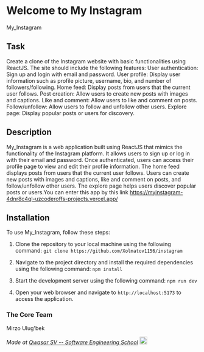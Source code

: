 
# Welcome to My Instagram

My_Instagram

## Task

Create a clone of the Instagram website with basic functionalities using ReactJS. The site should include the following features:
User authentication: Sign up and login with email and password.
User profile: Display user information such as profile picture, username, bio, and number of followers/following.
Home feed: Display posts from users that the current user follows.
Post creation: Allow users to create new posts with images and captions.
Like and comment: Allow users to like and comment on posts.
Follow/unfollow: Allow users to follow and unfollow other users.
Explore page: Display popular posts or users for discovery.

## Description

My_Instagram is a web application built using ReactJS that mimics the functionality of the Instagram platform. It allows users to sign up or log in with their email and password. Once authenticated, users can access their profile page to view and edit their profile information. The home feed displays posts from users that the current user follows. Users can create new posts with images and captions, like and comment on posts, and follow/unfollow other users. The explore page helps users discover popular posts or users.You can enter this app by this link https://myinstagram-4dnr8c4ql-uzcoderoffs-projects.vercel.app/

## Installation

To use My_Instagram, follow these steps:

1. Clone the repository to your local machine using the following command: `git clone https://github.com/Xolmatov1156/instagram`

2. Navigate to the project directory and install the required dependencies using the following command: `npm install`

3. Start the development server using the following command: `npm run dev`

4. Open your web browser and navigate to `http://localhost:5173` to access the application.

### The Core Team

Mirzo Ulug'bek

<span><i>Made at <a href='https://qwasar.io'>Qwasar SV -- Software Engineering School</a></i></span>
<span><img alt="Qwasar SV -- Software Engineering School's Logo" src='https://storage.googleapis.com/qwasar-public/qwasar-logo_50x50.png' width='20px' /></span>
